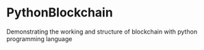 # PythonBlockchain
 Demonstrating the working and structure of blockchain with python programming language
